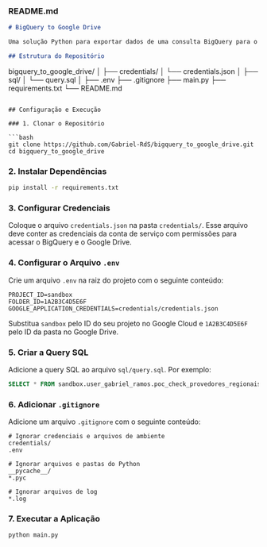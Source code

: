 ### README.md

```markdown
# BigQuery to Google Drive

Uma solução Python para exportar dados de uma consulta BigQuery para o Google Drive. O script executa uma query no BigQuery, salva os resultados em um arquivo CSV com um sufixo de timestamp e faz upload para uma pasta específica no Google Drive, seguindo as melhores práticas de desenvolvimento.

## Estrutura do Repositório

```
bigquery_to_google_drive/
│
├── credentials/
│   └── credentials.json
│
├── sql/
│   └── query.sql
│
├── .env
├── .gitignore
├── main.py
├── requirements.txt
└── README.md
```

## Configuração e Execução

### 1. Clonar o Repositório

```bash
git clone https://github.com/Gabriel-RdS/bigquery_to_google_drive.git
cd bigquery_to_google_drive
```

### 2. Instalar Dependências

```bash
pip install -r requirements.txt
```

### 3. Configurar Credenciais

Coloque o arquivo `credentials.json` na pasta `credentials/`. Esse arquivo deve conter as credenciais da conta de serviço com permissões para acessar o BigQuery e o Google Drive.

### 4. Configurar o Arquivo `.env`

Crie um arquivo `.env` na raiz do projeto com o seguinte conteúdo:

```env
PROJECT_ID=sandbox
FOLDER_ID=1A2B3C4D5E6F
GOOGLE_APPLICATION_CREDENTIALS=credentials/credentials.json
```

Substitua `sandbox` pelo ID do seu projeto no Google Cloud e `1A2B3C4D5E6F` pelo ID da pasta no Google Drive.

### 5. Criar a Query SQL

Adicione a query SQL ao arquivo `sql/query.sql`. Por exemplo:

```sql
SELECT * FROM sandbox.user_gabriel_ramos.poc_check_provedores_regionais LIMIT 10;
```

### 6. Adicionar `.gitignore`

Adicione um arquivo `.gitignore` com o seguinte conteúdo:

```gitignore
# Ignorar credenciais e arquivos de ambiente
credentials/
.env

# Ignorar arquivos e pastas do Python
__pycache__/
*.pyc

# Ignorar arquivos de log
*.log
```

### 7. Executar a Aplicação

```bash
python main.py
```